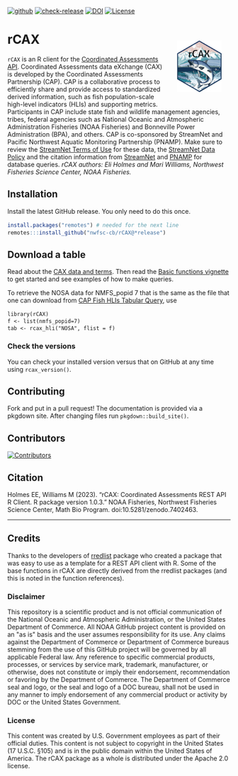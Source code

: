 [![github](https://img.shields.io/github/v/release/nwfsc-cb/rCAX?color=brightgreen&label=GitHub)](https://github.com/nwfsc-cb/rCAX/releases/latest)
[![check-release](https://github.com/nwfsc-cb/rCAX/actions/workflows/check-release.yaml/badge.svg)](https://github.com/nwfsc-cb/rCAX/actions/workflows/check-release.yaml)
[![DOI](https://zenodo.org/badge/DOI/10.5281/zenodo.7402463.svg)](https://doi.org/10.5281/zenodo.7402463)
[![License](https://img.shields.io/badge/License-Apache_2.0-blue.svg)](https://opensource.org/licenses/Apache-2.0)


rCAX <img src="man/figures/logo2.png" align="right" width="20%"  hspace="20" vspace="20"/>
========

`rCAX` is an R client for the [Coordinated Assessments API](https://www.streamnet.org/resources/exchange-tools/rest-api-documentation/). Coordinated Assessments data eXchange (CAX) is developed by the Coordinated Assessments Partnership (CAP). CAP is a collaborative process to efficiently share and provide access to standardized derived information, such as fish population-scale high-level indicators (HLIs) and supporting metrics. Participants in CAP include state fish and wildlife management agencies, tribes, federal agencies such as National Oceanic and Atmospheric Administration Fisheries (NOAA Fisheries) and Bonneville Power Administration (BPA), and others. CAP is co-sponsored by StreamNet and Pacific Northwest Aquatic Monitoring Partnership (PNAMP). Make sure to review the [StreamNet Terms of Use](https://nwfsc-cb.github.io/rCAX/articles/terms.html) for these data, the [StreamNet Data Policy](https://www.streamnet.org/resources/exchange-tools/data-agreements/) and the citation information from [StreamNet](https://www.streamnet.org/resources/citing-sn/) and [PNAMP](https://www.pnamp.org/project/data-citation-and-attribution) for database queries. *rCAX authors: Eli Holmes and Mari Williams, Northwest Fisheries Science Center, NOAA Fisheries.*

## Installation

Install the latest GitHub release. You only need to do this once.

```r
install.packages("remotes") # needed for the next line
remotes:::install_github("nwfsc-cb/rCAX@*release")
```

## Download a table

Read about the [CAX data and terms](https://nwfsc-cb.github.io/rCAX/articles/cax.html). Then read the [Basic functions vignette](https://nwfsc-cb.github.io/rCAX/articles/basics.html) to get started and see examples of how to make queries.

To retrieve the NOSA data for NMFS_popid 7 that is the same as the file that one can download from [CAP Fish HLIs Tabular Query](https://www.streamnet.org/data/hli/), use

```
library(rCAX)
f <- list(nmfs_popid=7)
tab <- rcax_hli("NOSA", flist = f)
```

### Check the versions

You can check your installed version versus that on GitHub at any time using `rcax_version()`.


## Contributing

Fork and put in a pull request! The documentation is provided via a pkgdown site. After changing files run `pkgdown::build_site()`.

## Contributors

[![Contributors](https://contrib.rocks/image?repo=nwfsc-cb/rCAX)](https://github.com/nwfsc-cb/rCAX/graphs/contributors)

## Citation

Holmes EE, Williams M (2023). “rCAX: Coordinated Assessments REST API R Client. R package version 1.0.3.” NOAA Fisheries, Northwest Fisheries Science Center, Math Bio Program. doi:10.5281/zenodo.7402463.

<hr>

## Credits

Thanks to the developers of [rredlist](https://github.com/ropensci/rredlist) package who created a package that was easy to use as a template for a REST API client with R. Some of the base functions in rCAX are directly derived from the rredlist packages (and this is noted in the function references).


### Disclaimer

This repository is a scientific product and is not official communication of the National Oceanic and Atmospheric Administration, or the United States Department of Commerce. All NOAA GitHub project content is provided on an "as is" basis and the user assumes responsibility for its use. Any claims against the Department of Commerce or Department of Commerce bureaus stemming from the use of this GitHub project will be governed by all applicable Federal law. Any reference to specific commercial products, processes, or services by service mark, trademark, manufacturer, or otherwise, does not constitute or imply their endorsement, recommendation or favoring by the Department of Commerce. The Department of Commerce seal and logo, or the seal and logo of a DOC bureau, shall not be used in any manner to imply endorsement of any commercial product or activity by DOC or the United States Government.

### License

This content was created by U.S. Government employees as part of their official duties. This content is not subject to copyright in the United States (17 U.S.C. §105) and is in the public domain within the United States of America. The rCAX package as a whole is distributed under the Apache 2.0 license.




